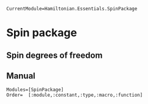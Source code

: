 ```@meta
CurrentModule=Hamiltonian.Essentials.SpinPackage
```

# Spin package

## Spin degrees of freedom

## Manual

```@autodocs
Modules=[SpinPackage]
Order=  [:module,:constant,:type,:macro,:function]
```
